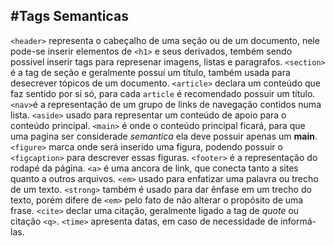 ﻿#Tags Semanticas
---
`<header>` representa o cabeçalho de uma seção ou de um documento, nele pode-se inserir elementos de `<h1>` e seus derivados, tembém sendo possivel inserir tags para represenar imagens, listas e paragrafos.
`<section>` é a tag de seção e geralmente possuí um título, também usada para desecrever tópicos de um documento.
`<article>` declara um conteúdo que faz sentido por si só, para cada `article` é recomendado possuir um título.
`<nav>`é a representação de um grupo de links de navegação contidos numa lista.
`<aside>` usado para representar um conteúdo de apoio para o conteúdo principal.
`<main>` é onde o conteúdo principal ficará, para que uma pagina ser considerade *semantica* ela deve possuir apenas um **main**.
`<figure>` marca onde será inserido uma figura, podendo possuir o `<figcaption>` para descrever essas figuras.
`<footer>` é a representação do rodapé da página.
`<a>` é uma ancora de link, que conecta tanto a sites quanto a outros arquivos.
`<em>` usado para enfatizar uma palavra ou trecho de um texto.
`<strong>` também é usado para dar ênfase em um trecho do texto, porém difere de `<em>` pelo fato de não alterar o propósito de uma frase.
`<cite>` declar uma citação, geralmente ligado a tag  de *quote* ou citação `<q>`.
`<time>` apresenta datas, em caso de necessidade de informá-las.

